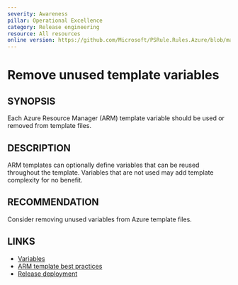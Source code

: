 ```yaml
---
severity: Awareness
pillar: Operational Excellence
category: Release engineering
resource: All resources
online version: https://github.com/Microsoft/PSRule.Rules.Azure/blob/main/docs/en/rules/Azure.Template.UseVariables.md
---
```


# Remove unused template variables

## SYNOPSIS

Each Azure Resource Manager (ARM) template variable should be used or removed from template files.

## DESCRIPTION

ARM templates can optionally define variables that can be reused throughout the template.
Variables that are not used may add template complexity for no benefit.

## RECOMMENDATION

Consider removing unused variables from Azure template files.

## LINKS

- [Variables](https://docs.microsoft.com/azure/azure-resource-manager/templates/template-syntax#variables)
- [ARM template best practices](https://docs.microsoft.com/azure/azure-resource-manager/templates/template-best-practices#variables)
- [Release deployment](https://docs.microsoft.com/azure/architecture/framework/devops/release-engineering-cd#automation)
